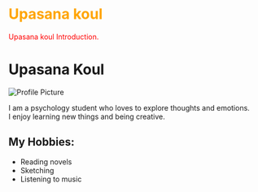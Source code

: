 <!DOCTYPE html>
<h1 style="color:orange;"> Upasana koul</h1>

<p style="color:red;"> Upasana koul Introduction.</p>

<html lang="en">
<head>
  <meta charset="UTF-8" />
  <meta name="viewport" content="width=device-width, initial-scale=1.0"/>
 
</head>
<body>
  <h1>Upasana Koul</h1>
  <img src="https://images.unsplash.com/photo-1503023345310-bd7c1de61c7d" alt="Profile Picture">
  <p>I am a psychology student who loves to explore thoughts and emotions.<br>
     I enjoy learning new things and being creative.</p>
  <h2>My Hobbies:</h2>
  <ul>
    <li>Reading novels</li>
    <li>Sketching</li>
    <li>Listening to music</li>
  </ul>
</body>
</html>


